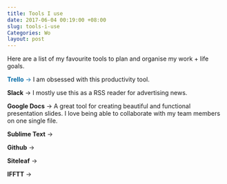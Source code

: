 ```yaml
---
title: Tools I use
date: 2017-06-04 00:19:00 +08:00
slug: tools-i-use
Categories: Wo
layout: post
---
```


Here are a list of my favourite tools to plan and organise my work + life goals.

<span style="color:#026AA7;">**Trello** → </span> I am obsessed with this productivity tool.

**Slack** → I mostly use this as a RSS reader for advertising news.

**Google Docs** → A great tool for creating beautiful and functional presentation slides. I love being able to collaborate with my team members on one single file.

**Sublime Text** → 

**Github** → 

**Siteleaf** → 

**IFFTT** → 

<!--Those are the big ones. I’ll continue to add / modify this list as I think of other things. -->

<div class="whitespace"></div>